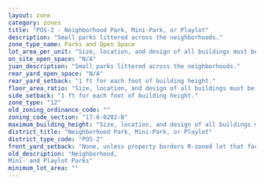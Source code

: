 ```yaml
---
layout: zone
category: zones
title: "POS-2 - Neighborhood Park, Mini-Park, or Playlot"
description: "Small parks littered across the neighborhoods."
zone_type_name: Parks and Open Space
lot_area_per_unit: "Size, location, and design of all buildings must be approved by whichever local government owns the park or open space."
on_site_open_space: "N/A"
juan_description: "Small parks littered across the neighborhoods."
rear_yard_open_space: "N/A"
rear_yard_setback: "1 ft for each foot of building height."
floor_area_ratio: "Size, location, and design of all buildings must be approved by whichever local government owns the park or open space."
side_setback: "1 ft for each foot of building height."
zone_type: "12"
old_zoning_ordinance_code: ""
zoning_code_section: "17-6-0202-B"
maximum_building_height: "Size, location, and design of all buildings must be approved by whichever local government owns the park or open space."
district_title: "Neighborhood Park, Mini-Park, or Playlot"
district_type_code: "POS-2"
front_yard_setback: "None, unless property borders R-zoned lot that faces the same street. Then, front setback must be at least 50% of R lot&#39;s front setback."
old_description: "Neighborhood,  
Mini- and Playlot Parks"
minimum_lot_area: ""
---
```

